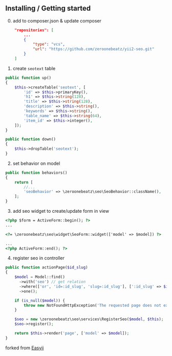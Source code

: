 ## Installing / Getting started

0. add to composer.json & update composer
```json
    "repositories": [
        ...
        {
            "type": "vcs",
            "url": "https://github.com/zeroonebeatz/yii2-seo.git"
        }
    ]
```

1. create `seotext` table

```php
public function up()
{
    $this->createTable('seotext', [
        'id' => $this->primaryKey(),
        'h1' => $this->string(128),
        'title' => $this->string(128),
        'description' => $this->string(),
        'keywords' => $this->string(),
        'table_name' => $this->string(64),
        'item_id' => $this->integer(),
    ]);
}

public function down()
{
    $this->dropTable('seotext');
}
```

2. set behavior on model

```php
public function behaviors()
{
    return [
        //...
        'seoBehavior' => \zeroonebeatz\seo\SeoBehavior::className(),
    ];
}
```

3. add seo widget to create/update form in view

```html
<?php $form = ActiveForm::begin(); ?>
...

<?= \zeroonebeatz\seo\widget\SeoForm::widget(['model' => $model]) ?>

...
<?php ActiveForm::end(); ?>
```

4. register seo in controller

```php
public function actionPage($id_slug)
{
    $model = Model::find()
      ->with('seo') // get relation
      ->where(['or', 'id=:id_slug', 'slug=:id_slug'], [':id_slug' => $id_slug])
      ->one();

    if (is_null($model)) {
        throw new NotFoundHttpException('The requested page does not exist.');
    }

    $seo = new \zeroonebeatz\seo\services\RegisterSeo($model, $this);
    $seo->register();

    return $this->render('page', ['model' => $model]);
}
```

forked from [Easyii](https://github.com/noumo/easyii)
